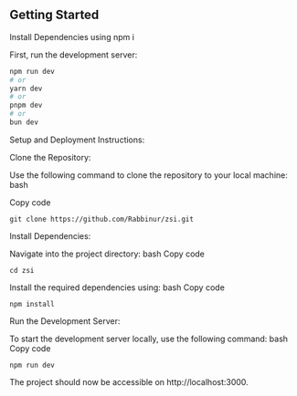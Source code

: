 
## Getting Started


Install Dependencies 
using npm i 

First, run the development server:

```bash
npm run dev
# or
yarn dev
# or
pnpm dev
# or
bun dev
```




Setup and Deployment Instructions:

Clone the Repository:

Use the following command to clone the repository to your local machine:
bash

Copy code
```
git clone https://github.com/Rabbinur/zsi.git
```

Install Dependencies:

Navigate into the project directory:
bash
Copy code
```
cd zsi
```
Install the required dependencies using:
bash
Copy code
```
npm install
```
Run the Development Server:

To start the development server locally, use the following command:
bash
Copy code
```
npm run dev
```
The project should now be accessible on http://localhost:3000.
